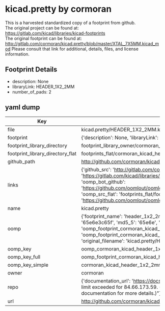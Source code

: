 # kicad.pretty by cormoran  
This is a harvested standardized copy of a footprint from github.  
The original project can be found at:  
https://gitlab.com/kicad/libraries/kicad-footprints  
The original footprint can be found at:
http://gitlab.com/cormoran/kicad.pretty/blob/master/XTAL_7X5MM.kicad_mod
Please consult that link for additional, details, files, and license information.  
## Footprint Details
* description: None  
* libraryLink: HEADER_1X2_2MM  
* number_of_pads: 2  
## yaml dump  
| Key | Value |  
| --- | --- |  
| file | kicad.pretty/HEADER_1X2_2MM.kicad_mod |  
| footprint | {'description': None, 'libraryLink': 'HEADER_1X2_2MM', 'number_of_pads': 2} |  
| footprint_library_directory | footprint_library_owner/cormoran_kicad.pretty |  
| footprint_library_directory_flat | footprints_flat/cormoran_kicad_header_1x2_2mm/working |  
| github_path | http://github.com/cormoran/kicad.pretty/blob/master/HEADER_1X2_2MM.kicad_mod |  
| links | {'github_src': 'http://gitlab.com/cormoran/kicad.pretty/blob/master/XTAL_7X5MM.kicad_mod', 'github_src_repo': 'https://gitlab.com/kicad/libraries/kicad-footprints', 'oomp_bot': 'footprints/cormoran_kicad_header_1x2_2mm/working', 'oomp_bot_github': 'https://github.com/oomlout/oomlout_oomp_footprint_bot/tree/main/footprints/cormoran_kicad_header_1x2_2mm/working', 'oomp_src_flat': 'footprints_flat/footprints_flat/cormoran_kicad_header_1x2_2mm/working', 'oomp_src_flat_github': 'https://github.com/oomlout/oomlout_oomp_footprint_src/tree/main/footprints_flat/cormoran_kicad_header_1x2_2mm/working'} |  
| name | kicad.pretty |  
| oomp | {'footprint_name': 'header_1x2_2mm', 'library_name': 'kicad', 'md5': '65e6e3c65fa8e25af7713025a1c56c09', 'md5_10': '65e6e3c65f', 'md5_5': '65e6e', 'md5_6': '65e6e3', 'oomp_key': 'oomp_cormoran_kicad_header_1x2_2mm', 'oomp_key_extra': 'oomp_footprint_cormoran_kicad_header_1x2_2mm', 'oomp_key_full': 'oomp_footprint_cormoran_kicad_header_1x2_2mm_65e6e3', 'oomp_key_simple': 'cormoran_kicad_header_1x2_2mm', 'original_filename': 'kicad.pretty/HEADER_1X2_2MM.kicad_mod', 'owner_name': 'cormoran'} |  
| oomp_key | oomp_cormoran_kicad_header_1x2_2mm |  
| oomp_key_full | oomp_footprint_cormoran_kicad_header_1x2_2mm |  
| oomp_key_simple | cormoran_kicad_header_1x2_2mm |  
| owner | cormoran |  
| repo | {'documentation_url': 'https://docs.github.com/rest/overview/resources-in-the-rest-api#rate-limiting', 'message': "API rate limit exceeded for 84.66.173.59. (But here's the good news: Authenticated requests get a higher rate limit. Check out the documentation for more details.)"} |  
| url | http://github.com/cormoran/kicad.pretty |  

